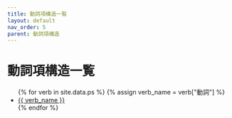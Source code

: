 ```yaml
---
title: 動詞項構造一覧
layout: default
nav_order: 5
parent: 動詞項構造
---
```

# 動詞項構造一覧

<ul>
  {% for verb in site.data.ps %}
    {% assign verb_name = verb["動詞"] %}
    <li>
      <a href="./{{ verb_name }}.html">{{ verb_name }}</a>
    </li>
  {% endfor %}
</ul>
